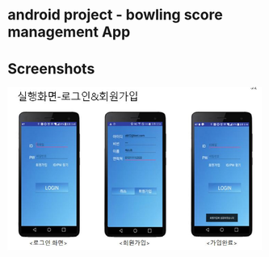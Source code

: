 # android project - bowling score management App


Screenshots
===========
![img1](https://github.com/hkee/android/blob/master/img1.JPG)
